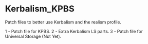 # Kerbalism_KPBS
Patch files to better use Kerbalism and the realism profile.

1 - Patch file for KPBS.
2 - Extra Kerbalism LS parts.
3 - Patch file for Universal Storage (Not Yet).
